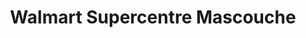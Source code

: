 ---
title: "Walmart Supercentre Mascouche"
url: /mascouche/walmart-supercentre-mascouche/
shop: supermarket
---